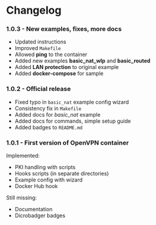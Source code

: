 # Changelog

### 1.0.3 - New examples, fixes, more docs

- Updated instructions
- Improved `Makefile`
- Allowed **ping** to the container
- Added new examples **basic_nat_wlp** and **basic_routed**
- Added **LAN protection** to original example
- Added **docker-compose** for sample

### 1.0.2 - Official release

- Fixed typo in `basic_nat` example config wizard  
- Consistency fix in `Makefile`  
- Added docs for *basic_nat* example  
- Added docs for commands, simple setup guide  
- Added badges to `README.md`  

### 1.0.1 -  First version of OpenVPN container

Implemented:

- PKI handling with scripts
- Hooks scripts (in separate directories)
- Example config with wizard
- Docker Hub hook

Still missing:

- Documentation
- Dicrobadger badges
